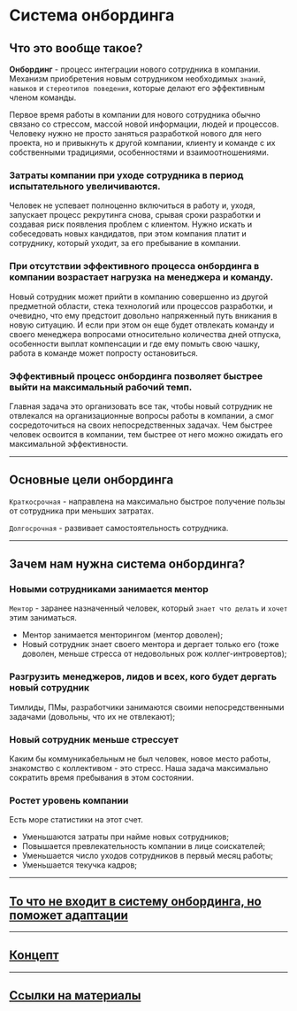 # Система онбординга

## Что это вообще такое?

**Онбординг** - процесс интеграции нового сотрудника в компании. Механизм приобретения новым сотрудником необходимых `знаний`, `навыков` и `стереотипов поведения`, которые делают его эффективным членом команды.

Первое время работы в компании для нового сотрудника обычно связано со стрессом, массой новой информации, людей и процессов. Человеку нужно не просто заняться разработкой нового для него проекта, но и привыкнуть к другой компании, клиенту и команде с их собственными традициями, особенностями и взаимоотношениями.

### Затраты компании при уходе сотрудника в период испытательного увеличиваются.

Человек не успевает полноценно включиться в работу и, уходя, запускает процесс рекрутинга снова, срывая сроки разработки и создавая риск появления проблем с клиентом. Нужно искать и собеседовать новых кандидатов, при этом компания платит и сотруднику, который уходит, за его пребывание в компании. 

### При отсутствии эффективного процесса онбординга в компании возрастает нагрузка на менеджера и команду.

Новый сотрудник может прийти в компанию совершенно из другой предметной области, стека технологий или процессов разработки, и очевидно, что ему предстоит довольно напряженный путь вникания в новую ситуацию. И если при этом он еще будет отвлекать команду и своего менеджера вопросами относительно количества дней отпуска, особенности выплат компенсации и где ему помыть свою чашку, работа в команде может попросту остановиться. 

### Эффективный процесс онбординга позволяет быстрее выйти на максимальный рабочий темп.

Главная задача это организовать все так, чтобы новый сотрудник не отвлекался на организационные вопросы работы в компании, а смог сосредоточиться на своих непосредственных задачах. Чем быстрее человек освоится в компании, тем быстрее от него можно ожидать его максимальной эффективности.

***

## Основные цели онбординга

`Краткосрочная` - направлена на максимально быстрое получение пользы от сотрудника при меньших затратах.

`Долгосрочная` - развивает самостоятельность сотрудника.

***

## Зачем нам нужна система онбординга?

### Новыми сотрудниками занимается ментор

`Ментор` - заранее назначенный человек, который `знает что делать` и `хочет` этим заниматься.

- Ментор занимается менторингом (ментор доволен);
- Новый сотрудник знает своего ментора и дергает только его (тоже доволен, меньше стресса от недовольных рож коллег-интровертов);

### Разгрузить менеджеров, лидов и всех, кого будет дергать новый сотрудник

Тимлиды, ПМы, разработчики занимаются своими непосредственными задачами (довольны, что их не отвлекают);

### Новый сотрудник меньше стрессует

Каким бы коммуникабельным не был человек, новое место работы, знакомство с коллективом - это стресс. Наша задача максимально сократить время пребывания в этом состоянии.

### Ростет уровень компании

Есть море статистики на этот счет.

- Уменьшаются затраты при найме новых сотрудников;
- Повышается превлекательность компании в лице соискателей;
- Уменьшается число уходов сотрудников в первый месяц работы;
- Уменьшается текучка кадров;

***

## [То что не входит в систему онбординга, но поможет адаптации](./notes.md)

***

## [Концепт](./concept.md)

***

## [Ссылки на материалы](./links.md)